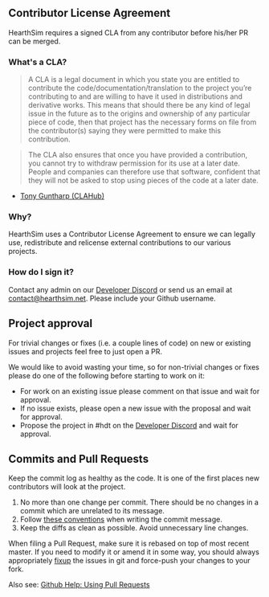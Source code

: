 ## Contributor License Agreement

HearthSim requires a signed CLA from any contributor before his/her PR can be merged.

### What's a CLA?

> A CLA is a legal document in which you state you are entitled to contribute
the code/documentation/translation to the project you’re contributing to and are
willing to have it used in distributions and derivative works. This means that
should there be any kind of legal issue in the future as to the origins and
ownership of any particular piece of code, then that project has the necessary
forms on file from the contributor(s) saying they were permitted to make this
contribution.

> The CLA also ensures that once you have provided a contribution, you cannot try
to withdraw permission for its use at a later date. People and companies can
therefore use that software, confident that they will not be asked to stop using
pieces of the code at a later date.

- [Tony Guntharp (CLAHub)](http://fusion94.org/2013-01-16-clahub-clas-done-right/)


### Why?

HearthSim uses a Contributor License Agreement to ensure we can legally use,
redistribute and relicense external contributions to our various projects.

### How do I sign it?

Contact any admin on our [Developer Discord](https://discord.gg/hearthsim-devs) or send us an email at contact@hearthsim.net. Please include your Github username.

## Project approval

For trivial changes or fixes (i.e. a couple lines of code) on new or existing issues and projects feel free to just open a PR.

We would like to avoid wasting your time, so for non-trivial changes or fixes please do one of the following before starting to work on it:
- For work on an existing issue please comment on that issue and wait for approval.
- If no issue exists, please open a new issue with the proposal and wait for approval.
- Propose the project in #hdt on the [Developer Discord](https://discord.gg/hearthsim-devs) and wait for approval.

## Commits and Pull Requests

Keep the commit log as healthy as the code. It is one of the first places new contributors will look at the project.

1. No more than one change per commit. There should be no changes in a commit which are unrelated to its message.
2. Follow [these conventions](http://chris.beams.io/posts/git-commit/) when writing the commit message.
3. Keep the diffs as clean as possible. Avoid unnecessary line changes.

When filing a Pull Request, make sure it is rebased on top of most recent master.
If you need to modify it or amend it in some way, you should always appropriately
[fixup](https://help.github.com/articles/about-git-rebase/) the issues in git and force-push your changes to your fork.

Also see: [Github Help: Using Pull Requests](https://help.github.com/articles/using-pull-requests/)